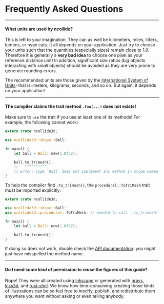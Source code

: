 # Frequently Asked Questions

--------

#### What units are used by **ncollide**?

This is left to your imagination. They can as well be kilometers, miles,
litters, lumens, or nyan cats. It all depends on your application. Just try to
choose your units such that the quantities (especially sizes) remain close
to 1.0. Therefore it is generally a **very bad idea** to choose one pixel as
your reference distance unit! In addition, significant size ratios (_big_
objects interacting with _small_ objects) should be avoided as they are very
prone to generate rounding errors.

The recommended units are those given by the [International System of
Units](https://en.wikipedia.org/wiki/International_System_of_Units)−that
is−meters, kilograms, seconds, and so on. But again, it depends on your
application!

--------

#### The compiler claims the trait method `.foo(...)` does not exists!

Make sure to `use` the trait if you use at least one of its methods! For
example, the following cannot work:


```rust
extern crate ncollide3d;

use ncollide3d::shape::Ball;

fn main() {
    let ball = Ball::new(1.0f32);

    ball.to_trimesh();
    //   ^^^^^^^^^^
    // Error: type `Ball` does not implement any method in scope named `to_trimesh`.
}
```

To help the compiler find `.to_trimesh()`, the `procedural::ToTriMesh` trait
must be imported explicitly:

```rust
extern crate ncollide3d;

use ncollide3d::shape::Ball;
use ncollide3d::procedural::ToTriMesh; // needed to call `.to_trimesh()`.

fn main() {
    let ball = Ball::new(1.0f32);

    ball.to_trimesh();
}
```

If doing so does not work, double check the [API
documentation](../rustdoc/ncollide3d): you might just have misspelled the method
name.

--------

#### Do I need some kind of permission to reuse the figures of this guide?

Nope! They were all created using [Inkscape](https://www.inkscape.org/) or
generated with [nrays](https://github.com/sebcrozet/nrays),
[kiss3d](https://github.com/sebcrozet/kiss3d), and
[rust-sfml](https://github.com/JeremyLetang/rust-sfml). We know how
time-consuming creating those kinds of illustrations can be so feel free to
modify, publish, and redistribute them anywhere you want without asking or even
telling anybody.
